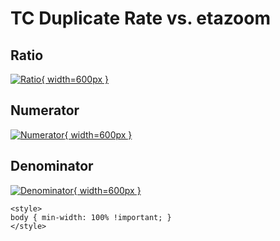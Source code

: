 # TC Duplicate Rate vs. etazoom

## Ratio

[![Ratio](../mtv/var/TC_duplrate_etazoom.png){ width=600px }](../mtv/var/TC_duplrate_etazoom.pdf)

## Numerator

[![Numerator](../mtv/num/TC_duplrate_etazoom_num.png){ width=600px }](../mtv/num/TC_duplrate_etazoom_num.pdf)

## Denominator

[![Denominator](../mtv/den/TC_duplrate_etazoom_den.png){ width=600px }](../mtv/den/TC_duplrate_etazoom_den.pdf)


``` {=html}
<style>
body { min-width: 100% !important; }
</style>
```
